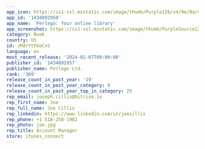 ```yaml
---
app_icon: https://is1-ssl.mzstatic.com/image/thumb/Purple126/v4/9e/8a/4f/9e8a4f5e-675c-914c-ddce-fce38c39b589/AppIcon-1x_U007emarketing-0-7-0-85-220.png/1024x1024bb.png
app_id: '1434892958'
app_name: 'Perlego: Your online library'
app_screenshot: https://is1-ssl.mzstatic.com/image/thumb/PurpleSource126/v4/a2/e4/af/a2e4afb2-6208-e3b7-7a79-0798e6cfd244/3d74698a-afda-4cfd-8ac2-c5ef93a76912_1.jpg/1242x2688bb.png
category: Book
country: US
id: zMdrYtFKoCvS
language: en
most_recent_release: '2024-02-07T00:00:00'
publisher_id: '1434892957'
publisher_name: Perlego Ltd.
rank: '369'
release_count_in_past_year: '19'
release_count_in_past_year_category: 8
release_count_in_past_year_top_in_category: 29
rep_email: joseph.cillis@bitrise.io
rep_first_name: Joe
rep_full_name: Joe Cillis
rep_linkedin: https://www.linkedin.com/in/joecillis
rep_phone: +1 518-258-1902
rep_photo: joe.jpg
rep_title: Account Manager
store: itunes_connect
---
```

